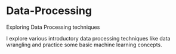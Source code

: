 # Data-Processing
Exploring Data Processing techniques

I explore various introductory data processing techniques like data wrangling and practice some basic machine learning concepts.
